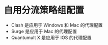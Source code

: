 # 自用分流策略组配置

- Clash 是应用于 Windows 和 Mac 的代理配置
- Surge 是应用于 Mac 的代理配置
- Quantumult X 是应用于 IOS 的代理配置




